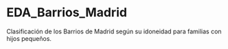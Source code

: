 # EDA_Barrios_Madrid
Clasificación de los Barrios de Madrid según su idoneidad para familias con hijos pequeños.
